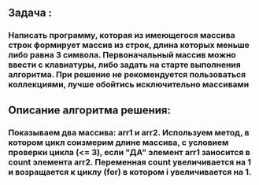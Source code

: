 ## Задача : 

### Написать программу, которая из имеющегося массива строк формирует массив из строк, длина которых меньше либо равна 3 символа. Первоначальный массив можно ввести с клавиатуры, либо задать на старте выполнения алгоритма. При решение не рекомендуется пользоваться коллекциями, лучше обойтись исключительно массивами

## Описание алгоритма решения:

### Показываем два массива: arr1 и arr2. Используем метод, в котором цикл соизмерим длине массива, с условием проверки цикла (<= 3), если "ДА" элемент arr1 заносится в count элемента arr2. Переменная сount увеличивается на 1 и возращается к циклу (for) в котором i увеличивается на 1.